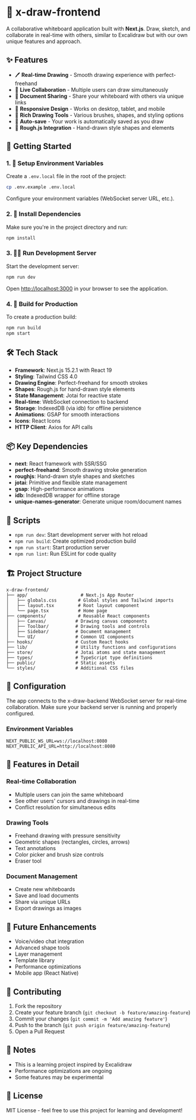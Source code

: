 # 🎨 x-draw-frontend

A collaborative whiteboard application built with **Next.js**. Draw, sketch, and collaborate in real-time with others, similar to Excalidraw but with our own unique features and approach.

## ✨ Features

- 🖊️ **Real-time Drawing** - Smooth drawing experience with perfect-freehand
- 👥 **Live Collaboration** - Multiple users can draw simultaneously
- 🔗 **Document Sharing** - Share your whiteboard with others via unique links
- 📱 **Responsive Design** - Works on desktop, tablet, and mobile
- 🎨 **Rich Drawing Tools** - Various brushes, shapes, and styling options
- 💾 **Auto-save** - Your work is automatically saved as you draw
- 🎯 **Rough.js Integration** - Hand-drawn style shapes and elements

## 🚀 Getting Started

### 1. 📄 Setup Environment Variables

Create a `.env.local` file in the root of the project:

```bash
cp .env.example .env.local
```

Configure your environment variables (WebSocket server URL, etc.).

### 2. 🔧 Install Dependencies

Make sure you're in the project directory and run:

```bash
npm install
```

### 3. 🏃‍♂️ Run Development Server

Start the development server:

```bash
npm run dev
```

Open [http://localhost:3000](http://localhost:3000) in your browser to see the application.

### 4. 🔨 Build for Production

To create a production build:

```bash
npm run build
npm start
```

## 🛠️ Tech Stack

- **Framework**: Next.js 15.2.1 with React 19
- **Styling**: Tailwind CSS 4.0
- **Drawing Engine**: Perfect-freehand for smooth strokes
- **Shapes**: Rough.js for hand-drawn style elements
- **State Management**: Jotai for reactive state
- **Real-time**: WebSocket connection to backend
- **Storage**: IndexedDB (via idb) for offline persistence
- **Animations**: GSAP for smooth interactions
- **Icons**: React Icons
- **HTTP Client**: Axios for API calls

## 📦 Key Dependencies

- **next**: React framework with SSR/SSG
- **perfect-freehand**: Smooth drawing stroke generation
- **roughjs**: Hand-drawn style shapes and sketches
- **jotai**: Primitive and flexible state management
- **gsap**: High-performance animations
- **idb**: IndexedDB wrapper for offline storage
- **unique-names-generator**: Generate unique room/document names

## 🎯 Scripts

- `npm run dev`: Start development server with hot reload
- `npm run build`: Create optimized production build
- `npm run start`: Start production server
- `npm run lint`: Run ESLint for code quality

## 🏗️ Project Structure

```plaintext
x-draw-frontend/
├── app/                    # Next.js App Router
│   ├── globals.css        # Global styles and Tailwind imports
│   ├── layout.tsx         # Root layout component
│   └── page.tsx           # Home page
├── components/            # Reusable React components
│   ├── Canvas/           # Drawing canvas components
│   ├── Toolbar/          # Drawing tools and controls
│   ├── Sidebar/          # Document management
│   └── UI/               # Common UI components
├── hooks/                # Custom React hooks
├── lib/                  # Utility functions and configurations
├── store/                # Jotai atoms and state management
├── types/                # TypeScript type definitions
├── public/               # Static assets
└── styles/               # Additional CSS files
```

## 🔧 Configuration

The app connects to the x-draw-backend WebSocket server for real-time collaboration. Make sure your backend server is running and properly configured.

### Environment Variables

```env
NEXT_PUBLIC_WS_URL=ws://localhost:8080
NEXT_PUBLIC_API_URL=http://localhost:8080
```

## 🚀 Features in Detail

### Real-time Collaboration

- Multiple users can join the same whiteboard
- See other users' cursors and drawings in real-time
- Conflict resolution for simultaneous edits

### Drawing Tools

- Freehand drawing with pressure sensitivity
- Geometric shapes (rectangles, circles, arrows)
- Text annotations
- Color picker and brush size controls
- Eraser tool

### Document Management

- Create new whiteboards
- Save and load documents
- Share via unique URLs
- Export drawings as images

## 🔮 Future Enhancements

- Voice/video chat integration
- Advanced shape tools
- Layer management
- Template library
- Performance optimizations
- Mobile app (React Native)

## 🤝 Contributing

1. Fork the repository
2. Create your feature branch (`git checkout -b feature/amazing-feature`)
3. Commit your changes (`git commit -m 'Add amazing feature'`)
4. Push to the branch (`git push origin feature/amazing-feature`)
5. Open a Pull Request

## 📝 Notes

- This is a learning project inspired by Excalidraw
- Performance optimizations are ongoing
- Some features may be experimental

## 📄 License

MIT License - feel free to use this project for learning and development!
